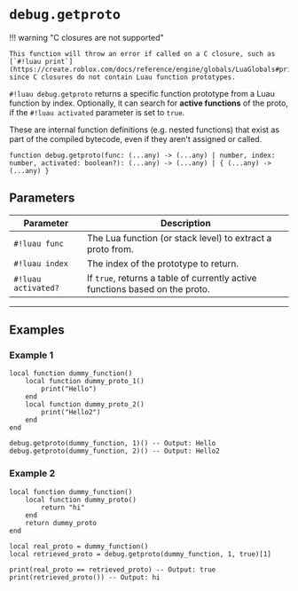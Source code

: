 # `debug.getproto`

!!! warning "C closures are not supported"
    
    This function will throw an error if called on a C closure, such as [`#!luau print`](https://create.roblox.com/docs/reference/engine/globals/LuaGlobals#print), since C closures do not contain Luau function prototypes.

`#!luau debug.getproto` returns a specific function prototype from a Luau function by index. Optionally, it can search for **active functions** of the proto, if the `#!luau activated` parameter is set to `true`.

These are internal function definitions (e.g. nested functions) that exist as part of the compiled bytecode, even if they aren't assigned or called.

```luau
function debug.getproto(func: (...any) -> (...any) | number, index: number, activated: boolean?): (...any) -> (...any) | { (...any) -> (...any) }
```

## Parameters

| Parameter           | Description                                                                 |
|---------------------|-----------------------------------------------------------------------------|
| `#!luau func`        | The Lua function (or stack level) to extract a proto from.                  |
| `#!luau index`       | The index of the prototype to return.                                       |
| `#!luau activated?`  | If `true`, returns a table of currently active functions based on the proto. |

---

## Examples

### Example 1

```luau title="Retrieving nested prototypes" linenums="1"
local function dummy_function()
    local function dummy_proto_1()
        print("Hello")
    end
    local function dummy_proto_2()
        print("Hello2")
    end
end

debug.getproto(dummy_function, 1)() -- Output: Hello
debug.getproto(dummy_function, 2)() -- Output: Hello2
```

### Example 2

```luau title="Retrieving an active function from a proto" linenums="1"
local function dummy_function()
    local function dummy_proto()
        return "hi"
    end
    return dummy_proto
end

local real_proto = dummy_function()
local retrieved_proto = debug.getproto(dummy_function, 1, true)[1]

print(real_proto == retrieved_proto) -- Output: true
print(retrieved_proto()) -- Output: hi
```
